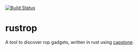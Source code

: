 [![Build Status](https://travis-ci.org/wbowling/rustrop.svg?branch=master)](https://travis-ci.org/wbowling/rustrop) 
# rustrop
A tool to discover rop gadgets, written in rust using [capstone](http://www.capstone-engine.org/).

